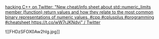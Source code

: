 [hacking C++ on Twitter: "New cheat/info sheet about std::numeric_limits member (function) return values and how they relate to the most common binary representations of numeric values. #cpp #cplusplus #programming #cheatsheet https://t.co/wW7rJKNdvj" / Twitter](https://twitter.com/hackingcpp/status/1473036232984694792/photo/1)

![[FHDzSFOX0Aw2hlg.jpg]]
